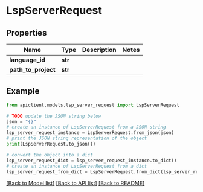 # LspServerRequest


## Properties

Name | Type | Description | Notes
------------ | ------------- | ------------- | -------------
**language_id** | **str** |  | 
**path_to_project** | **str** |  | 

## Example

```python
from apiclient.models.lsp_server_request import LspServerRequest

# TODO update the JSON string below
json = "{}"
# create an instance of LspServerRequest from a JSON string
lsp_server_request_instance = LspServerRequest.from_json(json)
# print the JSON string representation of the object
print(LspServerRequest.to_json())

# convert the object into a dict
lsp_server_request_dict = lsp_server_request_instance.to_dict()
# create an instance of LspServerRequest from a dict
lsp_server_request_from_dict = LspServerRequest.from_dict(lsp_server_request_dict)
```
[[Back to Model list]](../README.md#documentation-for-models) [[Back to API list]](../README.md#documentation-for-api-endpoints) [[Back to README]](../README.md)


